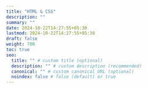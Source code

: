```yaml
---
title: "HTML & CSS"
description: ""
summary: ""
date: 2024-10-22T14:27:55+05:30
lastmod: 2024-10-22T14:27:55+05:30
draft: false
weight: 700
toc: true
seo:
  title: "" # custom title (optional)
  description: "" # custom description (recommended)
  canonical: "" # custom canonical URL (optional)
  noindex: false # false (default) or true
---
```

